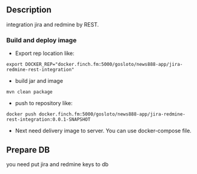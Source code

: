 ## Description

integration jira and redmine by REST.

### Build and deploy image

- Export rep location like:

``
export DOCKER_REP="docker.finch.fm:5000/gosloto/news888-app/jira-redmine-rest-integration"
``

- build jar and image

``
mvn clean package
``

- push to repository like:

``
docker push docker.finch.fm:5000/gosloto/news888-app/jira-redmine-rest-integration:0.0.1-SNAPSHOT
``

-  Next need delivery image to server. You can use docker-compose file. 

## Prepare DB  

you need put jira and redmine keys to db 